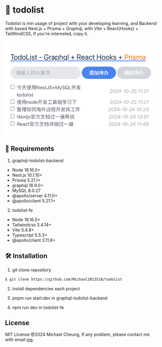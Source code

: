 # 🚀 todolist
Todolist is min usage of project with your developing learning, and Backend with based Nest.js + Prisma + Graphql, with Vite + React(Hooks) + TailWindCSS, If you're interested, copy it.

![todolist-screenshot](./screenshot/todolist-screenshot.png)

## 🌈 Requirements
1. graphql-todolist-backend

- Node 18.16.0+
- Nest.js 10.1.10+
- Prisma 5.21.1+
- graphql 16.9.0+
- MySQL 8.0.27
- @apollo/server 4.11.0+
- @apollo/client 5.21.1+

2. todolist-fe

- Node 18.16.0+
- Tailwindcss 3.4.14+
- Vite 5.4.8+
- Typescript 5.5.3+
- @apollo/client 3.11.8+

## 🛠 Installation
1. git clone repository

```bash
$ git clone https://github.com/Michael2013518/todolist

```

2. install dependencies each project

3. pnpm run start:dev in graphql-todolist-backend

4. npm run dev in todolist-fe

## License

MIT License @2024 Michael Cheung, If any problem, please contact me with email [me](mailto:zdong2010@gmail.com).



